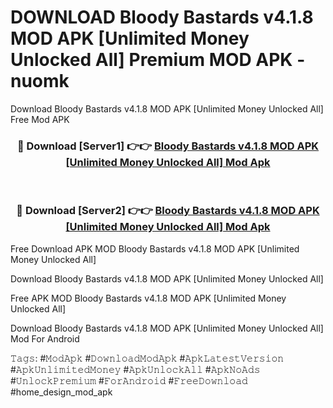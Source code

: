 # DOWNLOAD Bloody Bastards v4.1.8 MOD APK [Unlimited Money Unlocked All] Premium MOD APK - nuomk
Download Bloody Bastards v4.1.8 MOD APK [Unlimited Money Unlocked All] Free Mod APK

<div align="center">
<h3>🔴 Download [Server1] 👉👉 <a href="https://apk-comot.site?title=Bloody_Bastards_v4.1.8_MOD_APK_[Unlimited_Money_Unlocked_All]">Bloody Bastards v4.1.8 MOD APK [Unlimited Money Unlocked All] Mod Apk</a></h3><br>

<h3>🔴 Download [Server2] 👉👉 <a href="https://apk-comot.site?title=Bloody_Bastards_v4.1.8_MOD_APK_[Unlimited_Money_Unlocked_All]">Bloody Bastards v4.1.8 MOD APK [Unlimited Money Unlocked All] Mod Apk</a></h3>
</div>


Free Download APK MOD Bloody Bastards v4.1.8 MOD APK [Unlimited Money Unlocked All]

Download Bloody Bastards v4.1.8 MOD APK [Unlimited Money Unlocked All] 

Free APK MOD Bloody Bastards v4.1.8 MOD APK [Unlimited Money Unlocked All] 

Download Bloody Bastards v4.1.8 MOD APK [Unlimited Money Unlocked All] Mod For Android

𝚃𝚊𝚐𝚜: #𝙼𝚘𝚍𝙰𝚙𝚔 #𝙳𝚘𝚠𝚗𝚕𝚘𝚊𝚍𝙼𝚘𝚍𝙰𝚙𝚔 #𝙰𝚙𝚔𝙻𝚊𝚝𝚎𝚜𝚝𝚅𝚎𝚛𝚜𝚒𝚘𝚗 #𝙰𝚙𝚔𝚄𝚗𝚕𝚒𝚖𝚒𝚝𝚎𝚍𝙼𝚘𝚗𝚎𝚢 #𝙰𝚙𝚔𝚄𝚗𝚕𝚘𝚌𝚔𝙰𝚕𝚕 #𝙰𝚙𝚔𝙽𝚘𝙰𝚍𝚜 #𝚄𝚗𝚕𝚘𝚌𝚔𝙿𝚛𝚎𝚖𝚒𝚞𝚖 #𝙵𝚘𝚛𝙰𝚗𝚍𝚛𝚘𝚒𝚍 #𝙵𝚛𝚎𝚎𝙳𝚘𝚠𝚗𝚕𝚘𝚊𝚍 #home_design_mod_apk